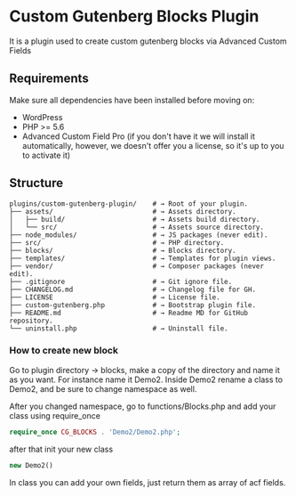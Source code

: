 # Custom Gutenberg Blocks Plugin

It is a plugin used to create custom gutenberg blocks via Advanced Custom Fields

## Requirements

Make sure all dependencies have been installed before moving on:

- WordPress
- PHP >= 5.6
- Advanced Custom Field Pro (if you don't have it we will install it automatically, however, we doesn't offer you a license, so it's up to you to activate it)

## Structure

```
plugins/custom-gutenberg-plugin/    # → Root of your plugin.
├── assets/                         # → Assets directory.
│   ├── build/                      # → Assets build directory.
│   └── src/                        # → Assets source directory.
├── node_modules/                   # → JS packages (never edit).
├── src/                            # → PHP directory. 
├── blocks/                         # → Blocks directory. 
├── templates/                      # → Templates for plugin views.
├── vendor/                         # → Composer packages (never edit).
├── .gitignore                      # → Git ignore file.
├── CHANGELOG.md                    # → Changelog file for GH.
├── LICENSE                         # → License file.
├── custom-gutenberg.php            # → Bootstrap plugin file.
├── README.md                       # → Readme MD for GitHub repository.
└── uninstall.php                   # → Uninstall file.
```

### How to create new block

Go to plugin directory -> blocks, make a copy of the directory and name it as you want. For instance name it Demo2.
Inside Demo2 rename a class to Demo2, and be sure to change namespace as well.

After you changed namespace, go to functions/Blocks.php and add your class using require_once
```php
require_once CG_BLOCKS . 'Demo2/Demo2.php';
```
after that init your new class
```php
new Demo2()
```

In class you can add your own fields, just return them as array of acf fields.
